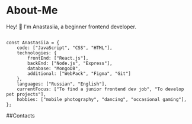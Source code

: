 # About-Me

Hey! 👋 I'm Anastasiia, a beginner frontend developer. 

```

const Anastasiia = {
    code: ["JavaScript", "CSS", "HTML"],
    technologies: {
        frontEnd: ["React.js"],
        backEnd: ["Node.js", "Express"],
        database: "MongoDB",
        additional: ["WebPack", "Figma", "Git"]
    },
    languages: ["Russian", "English"],
    currentFocus: ["To find a junior frontend dev job", "To develop pet projects"],
    hobbies: ["mobile photography", "dancing", "occasional gaming"],
};

```
##Contacts


